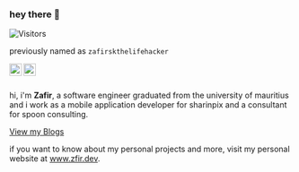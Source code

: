 ### hey there 👋

![Visitors](https://api.visitorbadge.io/api/visitors?path=zfir&labelColor=%2310ddc2&countColor=%23053b50)

previously named as `zafirskthelifehacker`

<a href="https://twitter.com/zafirsk_">
  <img align="left" alt="Zafir's Twitter" width="22px" src="https://raw.githubusercontent.com/zfir/zfir/main/assets/twitter.svg" />
</a>
<a href="https://www.linkedin.com/in/zfir/">
  <img align="left" alt="Zafir's Linkedin" width="22px" src="https://raw.githubusercontent.com/zfir/zfir/main/assets/linkedin.svg" />
</a>

<br>
<br>

hi, i'm <b>Zafir</b>, a software engineer graduated from the university of mauritius and i work as a mobile application developer for sharinpix and a consultant for spoon consulting.

<a href="https://zfir.dev/?loadonly=blogposts">View my Blogs</a>

if you want to know about my personal projects and more, visit my personal website at <a href="https://www.zfir.dev/">www.zfir.dev</a>.
